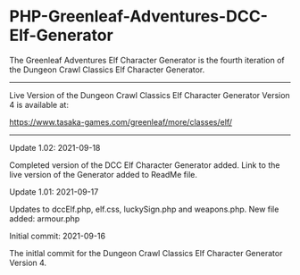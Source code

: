 # PHP-Greenleaf-Adventures-DCC-Elf-Generator
The Greenleaf Adventures Elf Character Generator is the fourth iteration of the Dungeon Crawl Classics Elf Character Generator.

---------------------

Live Version of the Dungeon Crawl Classics Elf Character Generator Version 4 is available at:

https://www.tasaka-games.com/greenleaf/more/classes/elf/


-----------------


Update 1.02: 2021-09-18

Completed version of the DCC Elf Character Generator added.  Link to the live version of the Generator added to ReadMe file.



Update 1.01: 2021-09-17

Updates to dccElf.php, elf.css, luckySign.php and weapons.php.  New file added: armour.php



Initial commit: 2021-09-16

The initlal commit for the Dungeon Crawl Classics Elf Character Generator Version 4.

